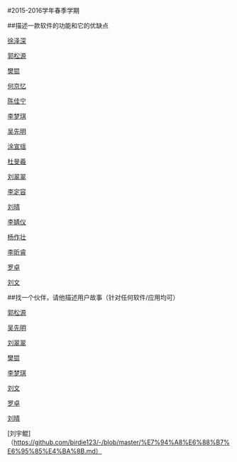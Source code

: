 #2015-2016学年春季学期
 
 
##描述一款软件的功能和它的优缺点

 
[徐泽深](https://github.com/futuer2015/study/blob/master/first%20homeword.md) 

[郭松源](https://github.com/Adaguoguo/ada1st/blob/master/%E4%BD%9C%E4%B8%9A.md)
 
[樊锟](https://github.com/Emily1221/Angela/blob/master/software.md)
 
[何京忆](https://github.com/901102/A-brief-introduction-to-Kugou.md/blob/master/README.md)
 
[陈佳宁](https://github.com/Bob31/SETest/blob/master/Something%20about%20Google%20Chome.md)
 
[李梦琪](https://github.com/12345678900000000/Software/blob/master/NetEase%20Cloud%20Music.md)

[吴先明](https://github.com/wxm123456789/-Receipt-box--201434023/blob/master/Receipt-box.md)

[涂宣瑶](https://github.com/Tumipiaoyao/gnocchi/blob/master/%E4%BD%9C%E4%B8%9A1.md)

[杜旻羲](https://github.com/Ritahaha/biubiubiu/blob/master/Something%20for%20QQ.md)

[刘翠翠](https://github.com/Erin123456/ae/blob/master/What%20I%20need%20more%20about%20Photoshop%20CS6.md)

[李定容](https://github.com/Jason34068/SETest/blob/master/Thinkings%20about%20%22Wallpapers%22.md)

[刘晴](https://github.com/carolinelllqqq/sina-weibo/blob/master/sina.md)

[李婧仪](https://github.com/dlutljy/my-first-homework/blob/master/WeChat%20from%20Tencent.md)

[杨作壮](https://github.com/Yzz21/thunder/blob/master/杨作壮作业.md)

[李昕睿](https://github.com/LIXINRUI0801/Introduction-to-Youdao/blob/master/README.md)

[罗卓](https://github.com/2014barbara/Software-Engineering-1/blob/master/Software%20Engineering.md)

[刘文](https://github.com/dbfcb/software-2/blob/master/A%20few%20things%20about%20Mobile%20Banking%20Service.md)

##找一个伙伴，请他描述用户故事（针对任何软件/应用均可）

[郭松源](https://github.com/Adaguoguo/ada1st/blob/master/%E7%94%A8%E6%88%B7%E6%95%85%E4%BA%8B.md)

[吴先明](https://github.com/wxm123456789/201434023.md/blob/master/吴先明（用户故事）.md)

[刘翠翠](https://github.com/Erin123456/Erin/blob/master/Homework2.md)

[樊锟](https://github.com/Emily1221/the-user-story/blob/master/user%20story.md)

[李梦琪](https://github.com/12345678900000000/Software/blob/master/%E7%94%A8%E6%88%B7%E6%95%85%E4%BA%8B.md)

[刘文](https://github.com/dbfcb/software-2/blob/master/用户故事.md)

[罗卓](https://github.com/2014barbara/Software-Engineering-1/blob/master/%E7%94%A8%E6%88%B7%E6%95%85%E4%BA%8B.md)

[刘晴](https://github.com/carolinelllqqq/users-stories/blob/master/用户故事.md)

[刘宇鲲]（https://github.com/birdie123/-/blob/master/%E7%94%A8%E6%88%B7%E6%95%85%E4%BA%8B.md）
